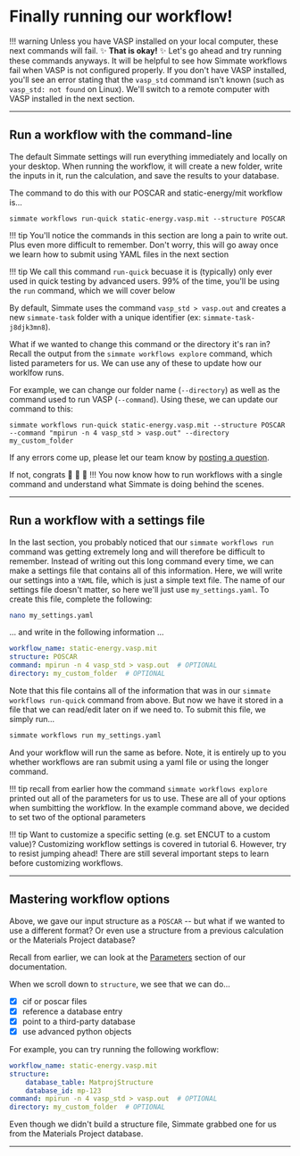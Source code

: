 
# Finally running our workflow!

!!! warning
    Unless you have VASP installed on your local computer, these next commands will fail. :sparkles: **That is okay!** :sparkles: Let's go ahead and try running these commands anyways. It will be helpful to see how Simmate workflows fail when VASP is not configured properly. If you don't have VASP installed, you'll see an error stating that the `vasp_std` command isn't known (such as `vasp_std: not found` on Linux). We'll switch to a remote computer with VASP installed in the next section.

----------------------------------------------------------------------

## Run a workflow with the command-line

The default Simmate settings will run everything immediately and locally on your desktop. When running the workflow, it will create a new folder, write the inputs in it, run the calculation, and save the results to your database.

The command to do this with our POSCAR and static-energy/mit workflow is... 

``` shell
simmate workflows run-quick static-energy.vasp.mit --structure POSCAR
```

!!! tip
    You'll notice the commands in this section are long a pain to write out. Plus even more difficult to remember. Don't worry, this will go away once we learn how to submit using YAML files in the next section

!!! tip
    We call this command `run-quick` becuase it is (typically) only ever used in quick testing by advanced users. 99% of the time, you'll be using the `run` command, which we will cover below

By default, Simmate uses the command `vasp_std > vasp.out` and creates a new `simmate-task` folder with a unique identifier (ex: `simmate-task-j8djk3mn8`).

What if we wanted to change this command or the directory it's ran in? Recall the output from the `simmate workflows explore` command, which listed parameters for us. We can use any of these to update how our worklfow runs.

For example, we can change our folder name (`--directory`) as well as the command used to run VASP (`--command`). Using these, we can update our command to this:

``` shell
simmate workflows run-quick static-energy.vasp.mit --structure POSCAR --command "mpirun -n 4 vasp_std > vasp.out" --directory my_custom_folder
```

If any errors come up, please let our team know by [posting a question](https://github.com/jacksund/simmate/discussions/categories/q-a). 

If not, congrats :partying_face: :partying_face: :partying_face: !!! You now know how to run workflows with a single command and understand what Simmate is doing behind the scenes.

----------------------------------------------------------------------

## Run a workflow with a settings file

In the last section, you probably noticed that our `simmate workflows run` command was getting extremely long and will therefore be difficult to remember. Instead of writing out this long command every time, we can make a settings file that contains all of this information. Here, we will write our settings into a `YAML` file, which is just a simple text file. The name of our settings file doesn't matter, so here we'll just use `my_settings.yaml`. To create this file, complete the following:

``` bash
nano my_settings.yaml
```

... and write in the following information ...

``` yaml
workflow_name: static-energy.vasp.mit
structure: POSCAR
command: mpirun -n 4 vasp_std > vasp.out  # OPTIONAL
directory: my_custom_folder  # OPTIONAL
```

Note that this file contains all of the information that was in our `simmate workflows run-quick` command from above. But now we have it stored in a file that we can read/edit later on if we need to. To submit this file, we simply run...

``` bash
simmate workflows run my_settings.yaml
```

And your workflow will run the same as before. Note, it is entirely up to you whether workflows are ran submit using a yaml file or using the longer command.

!!! tip
    recall from earlier how the command `simmate workflows explore` printed out all of the parameters for us to use. These are all of your options when sumbitting the workflow. In the example command above, we decided to set two of the optional parameters

!!! tip 
    Want to customize a specific setting (e.g. set ENCUT to a custom value)? Customizing workflow settings is covered in tutorial 6. However, try to resist jumping ahead! There are still several important steps to learn before customizing workflows.

----------------------------------------------------------------------

## Mastering workflow options

Above, we gave our input structure as a `POSCAR` -- but what if we wanted to
use a different format? Or even use a structure from a previous calculation or
the Materials Project database?

Recall from earlier, we can look at the [Parameters](/simmate/getting_started/run_a_workflow/running_the_workflow/) section of our documentation.

When we scroll down to `structure`, we see that we can do...

- [x] cif or poscar files 
- [x] reference a database entry
- [x] point to a third-party database
- [x] use advanced python objects

For example, you can try running the following workflow:

``` yaml
workflow_name: static-energy.vasp.mit
structure:
    database_table: MatprojStructure
    database_id: mp-123
command: mpirun -n 4 vasp_std > vasp.out  # OPTIONAL
directory: my_custom_folder  # OPTIONAL
```

Even though we didn't build a structure file, Simmate grabbed one for us from
the Materials Project database.

----------------------------------------------------------------------
